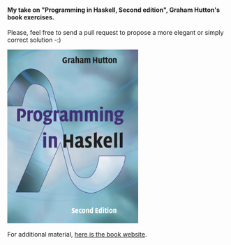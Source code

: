 
#### My take on "Programming in Haskell, Second edition", Graham Hutton's book exercises.

Please, feel free to send a pull request to propose a more elegant or simply correct solution -:) 

<img src="img/pih.jpg" alt="drawing" width="300"/>


For additional material, [here is the book website](https://www.cs.nott.ac.uk/~pszgmh/pih.html).
